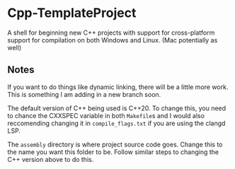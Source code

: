 # Cpp-TemplateProject
A shell for beginning new C++ projects with support for cross-platform support for compilation on both Windows and Linux. (Mac potentially as well)

## Notes
If you want to do things like dynamic linking, there will be a little more work. This is something I am adding in a new branch soon.

The default version of C++ being used is C++20. To change this, you need to chance the CXXSPEC variable in both `Makefile`s and I would also reccomending changing it in `compile_flags.txt` if you are using the clangd LSP.

The `assembly` directory is where project source code goes. Change this to the name you want this folder to be. Follow similar steps to changing the C++ version above to do this.
